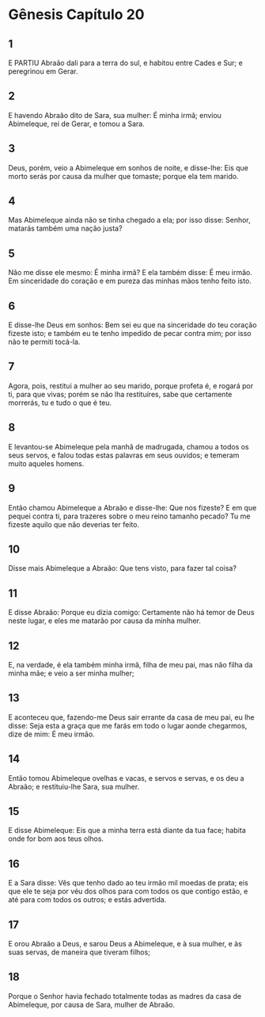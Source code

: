 # Gênesis Capítulo 20

## 1
E PARTIU Abraão dali para a terra do sul, e habitou entre Cades e Sur; e peregrinou em Gerar.

## 2
E havendo Abraão dito de Sara, sua mulher: É minha irmã; enviou Abimeleque, rei de Gerar, e tomou a Sara.

## 3
Deus, porém, veio a Abimeleque em sonhos de noite, e disse-lhe: Eis que morto serás por causa da mulher que tomaste; porque ela tem marido.

## 4
Mas Abimeleque ainda não se tinha chegado a ela; por isso disse: Senhor, matarás também uma nação justa?

## 5
Não me disse ele mesmo: É minha irmã? E ela também disse: É meu irmão. Em sinceridade do coração e em pureza das minhas mãos tenho feito isto.

## 6
E disse-lhe Deus em sonhos: Bem sei eu que na sinceridade do teu coração fizeste isto; e também eu te tenho impedido de pecar contra mim; por isso não te permiti tocá-la.

## 7
Agora, pois, restitui a mulher ao seu marido, porque profeta é, e rogará por ti, para que vivas; porém se não lha restituíres, sabe que certamente morrerás, tu e tudo o que é teu.

## 8
E levantou-se Abimeleque pela manhã de madrugada, chamou a todos os seus servos, e falou todas estas palavras em seus ouvidos; e temeram muito aqueles homens.

## 9
Então chamou Abimeleque a Abraão e disse-lhe: Que nos fizeste? E em que pequei contra ti, para trazeres sobre o meu reino tamanho pecado? Tu me fizeste aquilo que não deverias ter feito.

## 10
Disse mais Abimeleque a Abraão: Que tens visto, para fazer tal coisa?

## 11
E disse Abraão: Porque eu dizia comigo: Certamente não há temor de Deus neste lugar, e eles me matarão por causa da minha mulher.

## 12
E, na verdade, é ela também minha irmã, filha de meu pai, mas não filha da minha mãe; e veio a ser minha mulher;

## 13
E aconteceu que, fazendo-me Deus sair errante da casa de meu pai, eu lhe disse: Seja esta a graça que me farás em todo o lugar aonde chegarmos, dize de mim: É meu irmão.

## 14
Então tomou Abimeleque ovelhas e vacas, e servos e servas, e os deu a Abraão; e restituiu-lhe Sara, sua mulher.

## 15
E disse Abimeleque: Eis que a minha terra está diante da tua face; habita onde for bom aos teus olhos.

## 16
E a Sara disse: Vês que tenho dado ao teu irmão mil moedas de prata; eis que ele te seja por véu dos olhos para com todos os que contigo estão, e até para com todos os outros; e estás advertida.

## 17
E orou Abraão a Deus, e sarou Deus a Abimeleque, e à sua mulher, e às suas servas, de maneira que tiveram filhos;

## 18
Porque o Senhor havia fechado totalmente todas as madres da casa de Abimeleque, por causa de Sara, mulher de Abraão.


